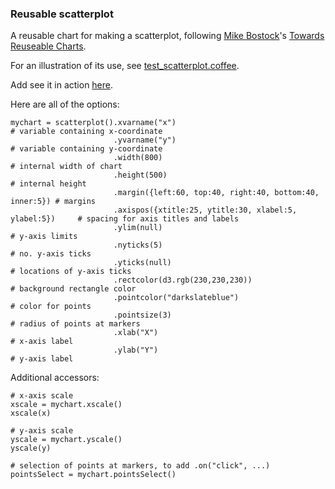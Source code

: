 ### Reusable scatterplot

A reusable chart for making a scatterplot,
following
[Mike Bostock](http://bost.ocks.org/mike)'s
[Towards Reuseable Charts](http://bost.ocks.org/mike/chart/).

For an illustration of its use, see [test_scatterplot.coffee](https://github.com/kbroman/d3examples/blob/master/lodchart/test_scatterplot.coffee).

Add see it in action [here](http://www.biostat.wisc.edu/~kbroman/D3/scatterplot).

Here are all of the options:

    mychart = scatterplot().xvarname("x")                                           # variable containing x-coordinate
                           .yvarname("y")                                           # variable containing y-coordinate
                           .width(800)                                              # internal width of chart
                           .height(500)                                             # internal height
                           .margin({left:60, top:40, right:40, bottom:40, inner:5}) # margins
                           .axispos({xtitle:25, ytitle:30, xlabel:5, ylabel:5})     # spacing for axis titles and labels
                           .ylim(null)                                              # y-axis limits
                           .nyticks(5)                                              # no. y-axis ticks
                           .yticks(null)                                            # locations of y-axis ticks
                           .rectcolor(d3.rgb(230,230,230))                          # background rectangle color
                           .pointcolor("darkslateblue")                             # color for points
                           .pointsize(3)                                            # radius of points at markers
                           .xlab("X")                                               # x-axis label
                           .ylab("Y")                                               # y-axis label

Additional accessors:

    # x-axis scale
    xscale = mychart.xscale()
    xscale(x)

    # y-axis scale
    yscale = mychart.yscale()
    yscale(y)

    # selection of points at markers, to add .on("click", ...)
    pointsSelect = mychart.pointsSelect()
